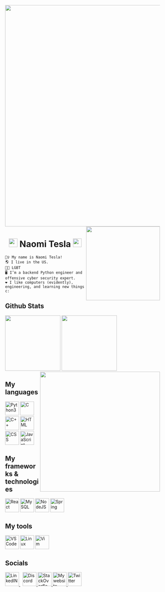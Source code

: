 <img src="https://64.media.tumblr.com/005e37a86478a9c92da7d4d3d7464b40/2bd29f0062317531-b1/s400x600/c7edc142895bc810339223dfddf2aa57ced0c32b.gif" width="720"/>
<img align='right' src="https://user-images.githubusercontent.com/110672478/213859389-dddb5018-0f72-43fe-8386-3f20aa68b0ba.gif" width="240"/>

<h1 align="center"><img src="https://user-images.githubusercontent.com/110672478/213859436-1fcf0ae8-17fc-4987-8c03-e72f24c186ca.gif" width="28"/> Naomi Tesla <img src="https://user-images.githubusercontent.com/110672478/213859436-1fcf0ae8-17fc-4987-8c03-e72f24c186ca.gif" width="28"></h1>


```
🧙‍♀️ My name is Naomi Tesla!
🌎 I live in the US.
🏳️‍🌈 LGBT
🖥️ I’m a backend Python engineer and offensive cyber security expert.
❤️ I like computers (evidently), engineering, and learning new things c:
```

## Github Stats

<div>
<img height="180em" src="https://github-readme-stats.vercel.app/api?username=NaomiTesla&theme=omni&show_icons=true"/>
<img align='right' src="https://user-images.githubusercontent.com/110672478/213859388-ae94b66b-4cff-49e0-8c97-f083e4d2f86c.gif" width="390" />
<img height="180em" src="https://github-readme-stats.vercel.app/api/top-langs/?username=NaomiTesla&layout=compact&theme=omni"/>
</div> 

## My languages
<div>
<img width="45" src="https://cdn.jsdelivr.net/gh/devicons/devicon/icons/python/python-original.svg" alt="Python3"/>
<img width="45" src="https://cdn.jsdelivr.net/gh/devicons/devicon/icons/c/c-original.svg" alt="C"/>
<img width="45" src="https://cdn.jsdelivr.net/gh/devicons/devicon/icons/cplusplus/cplusplus-original.svg" alt="C++"/>
<img width="45" src="https://cdn.jsdelivr.net/gh/devicons/devicon/icons/html5/html5-original.svg" alt="HTML"/> 
<img width="45" src="https://cdn.jsdelivr.net/gh/devicons/devicon/icons/css3/css3-original.svg" alt="CSS"/>
<img width="45" src="https://cdn.jsdelivr.net/gh/devicons/devicon/icons/javascript/javascript-original.svg" alt="JavaScript" />
</div> 

## My frameworks & technologies
<div>
	<img width="45" src="https://cdn.jsdelivr.net/gh/devicons/devicon/icons/react/react-original.svg" alt="React" />
	<img width="45" src="https://cdn.jsdelivr.net/gh/devicons/devicon/icons/mysql/mysql-original.svg" alt="MySQL" />
	<img width="45" src="https://cdn.jsdelivr.net/gh/devicons/devicon/icons/nodejs/nodejs-original.svg" alt="NodeJS" />
	<img width="45" src="https://cdn.jsdelivr.net/gh/devicons/devicon/icons/spring/spring-original.svg" alt="Spring" />
</div> 

## My tools
<div>
	<img width="45" src="https://cdn.jsdelivr.net/gh/devicons/devicon/icons/vscode/vscode-original.svg" alt="VSCode" />
	<img width="45" src="https://user-images.githubusercontent.com/110672478/213860057-9398b179-37b1-44a8-bd51-7edd81a4c5c1.svg" alt="Linux" />
	<img width="45" src="https://user-images.githubusercontent.com/110672478/213860058-22c0a86e-e206-4f2e-8181-71295cc1454d.svg" alt="Vim" />
</div> 


## Socials
<div>
	<a href="https://www.linkedin.com/in/naomi-tesla/">  
	          <img width="45" src="https://cdn.jsdelivr.net/gh/devicons/devicon/icons/linkedin/linkedin-original.svg" alt="LinkedIN" /> 
	</a> &nbsp;
	<a href="https://discordapp.com/users/315262571315986432">  
	          <img width="45" src="https://user-images.githubusercontent.com/110672478/213858864-abd45924-faf5-41fb-b5bf-1e3f96797384.svg" alt="Discord" />
	</a>
	<a href="https://stackoverflow.com/users/13565899/naomi-tesla">  
	          <img width="45" src="https://user-images.githubusercontent.com/110672478/213859054-8bde9f78-6782-4b16-aacd-78cae162b0cf.svg" alt="StackOverflow" />
	</a>
	<a href="https://naomitesla.net/">  
	          <img width="45" src="https://user-images.githubusercontent.com/110672478/213858929-2dd2dcb4-f148-442f-9480-54376284e1ca.png" alt="My website" />
	</a> 
		<a href="https://twitter.com/naomi_tesla">  
	          <img width="45" src="https://cdn.jsdelivr.net/gh/devicons/devicon/icons/twitter/twitter-original.svg" alt="Twitter" />
	</a> 
</div>
